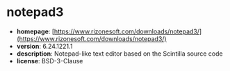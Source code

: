 # notepad3

- **homepage**: [https://www.rizonesoft.com/downloads/notepad3/](https://www.rizonesoft.com/downloads/notepad3/)
- **version**: 6.24.1221.1
- **description**: Notepad-like text editor based on the Scintilla source code
- **license**: BSD-3-Clause

